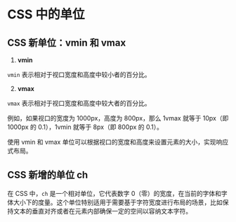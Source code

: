 # CSS 中的单位

## CSS 新单位：vmin 和 vmax

1. **vmin**

`vmin` 表示相对于视口宽度和高度中较小者的百分比。

2. **vmax**

`vmax` 表示相对于视口宽度和高度中较大者的百分比。

例如，如果视口的宽度为 1000px，高度为 800px，那么 1vmax 就等于 10px（即 1000px 的 0.1），1vmin 就等于 8px（即 800px 的 0.1）。

使用 vmin 和 vmax 单位可以根据视口的宽度和高度来设置元素的大小，实现响应式布局。

## CSS 新增的单位 ch

在 CSS 中，`ch` 是一个相对单位，它代表数字 0（零）的宽度，在当前的字体和字体大小下的度量。这个单位特别适用于需要基于字符宽度进行布局的场景，比如保持文本的垂直对齐或者在元素内部确保一定的空间以容纳文本字符。
